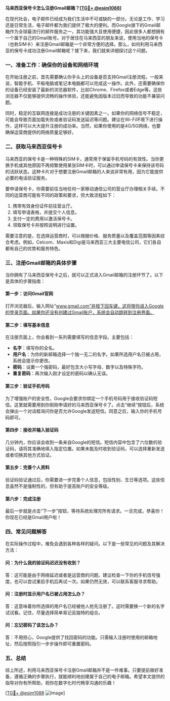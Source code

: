 **马来西亚保号卡怎么注册Gmail邮箱？[[TG💪+ @esim1088](https://t.me/s/esim1088)]**

在现代社会，电子邮件已经成为我们生活中不可或缺的一部分。无论是工作、学习还是日常生活，电子邮件都为我们提供了极大的便利。而Google旗下的Gmail邮箱作为全球最流行的邮件服务之一，其功能强大且使用便捷，因此很多人都想拥有一个属于自己的Gmail账号。对于居住在马来西亚的朋友来说，使用当地的保号卡（也称SIM卡）来注册Gmail邮箱是一个非常方便的选择。那么，如何利用马来西亚的保号卡成功注册Gmail邮箱呢？接下来，我们就来详细探讨这个问题。

### **一、准备工作：确保你的设备和网络环境**

在开始注册之前，首先需要确认你手头上的设备是否支持Gmail注册流程。一般来说，智能手机、平板电脑或笔记本电脑都可以完成这一操作。此外，还需要确保你的设备已经安装了最新的浏览器软件，比如Chrome、Firefox或者Edge等。这些浏览器不仅能够提供流畅的操作体验，还能避免因版本过旧而导致的功能不兼容问题。

同时，稳定的互联网连接是成功注册的关键因素之一。如果你的网络信号不稳定，可能会导致页面加载失败或者验证码发送延迟等问题。建议在Wi-Fi环境下进行操作，这样可以大大提升注册的成功率。当然，如果你使用的是4G/5G网络，也要确保运营商提供的网络质量足够好。

### **二、获取马来西亚保号卡**

马来西亚的保号卡是一种特殊的SIM卡，通常用于保留手机号码的有效性。当你更换手机或其他原因不再频繁使用某张SIM卡时，可以通过申请保号卡来保持该号码的活跃状态。这种卡片对于想要注册Gmail邮箱的人来说非常有用，因为它能提供必要的电话验证服务。

要申请保号卡，你需要前往当地任何一家移动通信公司的营业厅办理相关手续。不同的运营商可能有不同的政策和要求，但大致流程如下：

1. 携带有效身份证件前往营业厅。
2. 填写申请表格，并提交个人信息。
3. 支付一定的费用以激活保号卡。
4. 领取保号卡并按照说明进行设置。

需要注意的是，在选择运营商时，可以根据价格、服务质量以及覆盖范围等因素综合考虑。例如，Celcom、Maxis和Digi是马来西亚三大主要电信公司，它们各自都有自己的优势和服务特色。

### **三、注册Gmail邮箱的具体步骤**

当你拥有了马来西亚保号卡之后，就可以正式进入Gmail邮箱的注册环节了。以下是具体的步骤指南：

#### **第一步：访问Gmail官网**
打开浏览器后，输入网址“www.gmail.com”并按下回车键。这将带你进入Google的登录页面。如果你还没有创建过Gmail账户，系统会自动跳转到注册界面。

#### **第二步：填写基本信息**
在注册页面上，你会看到一系列需要填写的信息字段。主要包括：
- **名字**：填写你的全名。
- **用户名**：为你的新邮箱选择一个独一无二的名字。如果所选用户名已被占用，系统会提示你更改。
- **密码**：设置一个强密码，最好包含大小写字母、数字以及特殊字符。
- **重复密码**：再次输入刚才设定的密码以确认无误。

#### **第三步：验证手机号码**
为了增强账户的安全性，Google会要求你绑定一个手机号码用于接收验证码短信。这里就需要用到你刚刚申请好的马来西亚保号卡了。点击“继续”按钮后，系统会弹出一个对话框询问你是否允许Google发送短信。同意之后，输入你的手机号码即可。

#### **第四步：接收并输入验证码**
几分钟内，你应该会收到一条来自Google的短信。短信内容中包含了六位数的验证码，请将其准确地填入指定位置。如果未能及时收到验证码，可以选择重新发送或者切换其他方式验证。

#### **第五步：完善个人资料**
验证码验证通过后，你需要进一步完善个人信息，包括性别、生日等选项。这些信息虽然不是强制性的，但有助于提高账户的安全等级。

#### **第六步：完成注册**
最后一步就是点击“下一步”按钮，等待系统处理完所有请求。一旦完成，恭喜你！你现在已经是Gmail用户啦！

### **四、常见问题解答**

在实际操作过程中，难免会遇到各种各样的疑问。以下是一些常见的问题及其解决方法：

#### **问：为什么我的验证码迟迟没有收到？**
答：这可能是由于网络延迟或者是运营商的问题。建议检查一下你的手机信号强度，也可以尝试重启手机后再试一次。如果仍然无效，可以联系客服寻求帮助。

#### **问：注册时显示用户名已被占用怎么办？**
答：这意味着你所选择的用户名已经被他人抢先注册了。这时需要换一个新的名字试试看。记住，尽量选择简单易记且独特的组合。

#### **问：忘记密码了该怎么办？**
答：不用担心，Google提供了找回密码的功能。只需输入注册时使用的邮箱地址，然后按照指引一步步操作即可重置密码。

### **五、总结**

综上所述，利用马来西亚保号卡注册Gmail邮箱并不是一件难事。只要提前做好准备，遵循正确的步骤执行，就能顺利地创建属于自己的电子邮箱。希望本文提供的指导对你有所帮助，祝你在数字化时代畅享沟通的乐趣！

[[TG💪+ @esim1088](https://t.me/s/esim1088) ![Image](https://i.postimg.cc/4NQfJmqS/Snipaste-2025-05-13-00-14-12.png)]